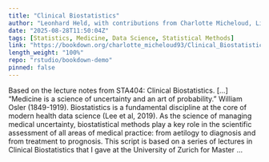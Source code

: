 ```yaml
---
title: "Clinical Biostatistics"
author: "Leonhard Held, with contributions from Charlotte Micheloud, Lisa Hofer, Stefanie von Felten, Samuel Pawel and Minghan Yang"
date: "2025-08-28T11:50:04Z"
tags: [Statistics, Medicine, Data Science, Statistical Methods]
link: "https://bookdown.org/charlotte_micheloud93/Clinical_Biostatistics/"
length_weight: "100%"
repo: "rstudio/bookdown-demo"
pinned: false
---
```


Based on the lecture notes from STA404: Clinical Biostatistics. [...] “Medicine is a science of uncertainty and an art of probability.” William Osler (1849-1919). Biostatistics is a fundamental discipline at the core of modern health
data science (Lee et al, 2019). As the science of
managing medical uncertainty, biostatistical methods play a key
role in the scientific assessment of all areas of medical
practice: from aetilogy to diagnosis and from treatment to prognosis. This script is based on a series of lectures in Clinical Biostatistics
that I gave at the University of Zurich for Master ...
